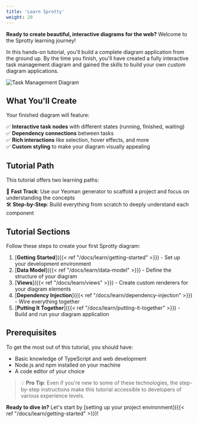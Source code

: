 ```yaml
---
title: 'Learn Sprotty'
weight: 20
---
```


**Ready to create beautiful, interactive diagrams for the web?** Welcome to the Sprotty learning journey!

In this hands-on tutorial, you'll build a complete diagram application from the ground up. By the time you finish, you'll have created a fully interactive task management diagram and gained the skills to build your own custom diagram applications.

![Task Management Diagram](/getting-started-diagram.png)

## What You'll Create

Your finished diagram will feature:

✅ **Interactive task nodes** with different states (running, finished, waiting)  
✅ **Dependency connections** between tasks  
✅ **Rich interactions** like selection, hover effects, and more  
✅ **Custom styling** to make your diagram visually appealing  

## Tutorial Path

This tutorial offers two learning paths:

🚀 **Fast Track**: Use our Yeoman generator to scaffold a project and focus on understanding the concepts  
🛠️ **Step-by-Step**: Build everything from scratch to deeply understand each component

## Tutorial Sections

Follow these steps to create your first Sprotty diagram:

1. [**Getting Started**]({{< ref "/docs/learn/getting-started" >}}) - Set up your development environment
2. [**Data Model**]({{< ref "/docs/learn/data-model" >}}) - Define the structure of your diagram
3. [**Views**]({{< ref "/docs/learn/views" >}}) - Create custom renderers for your diagram elements
4. [**Dependency Injection**]({{< ref "/docs/learn/dependency-injection" >}}) - Wire everything together
5. [**Putting It Together**]({{< ref "/docs/learn/putting-it-together" >}}) - Build and run your diagram application

## Prerequisites

To get the most out of this tutorial, you should have:

- Basic knowledge of TypeScript and web development
- Node.js and npm installed on your machine
- A code editor of your choice

> 💡 **Pro Tip**: Even if you're new to some of these technologies, the step-by-step instructions make this tutorial accessible to developers of various experience levels.

**Ready to dive in?** Let's start by [setting up your project environment]({{< ref "/docs/learn/getting-started" >}})!
